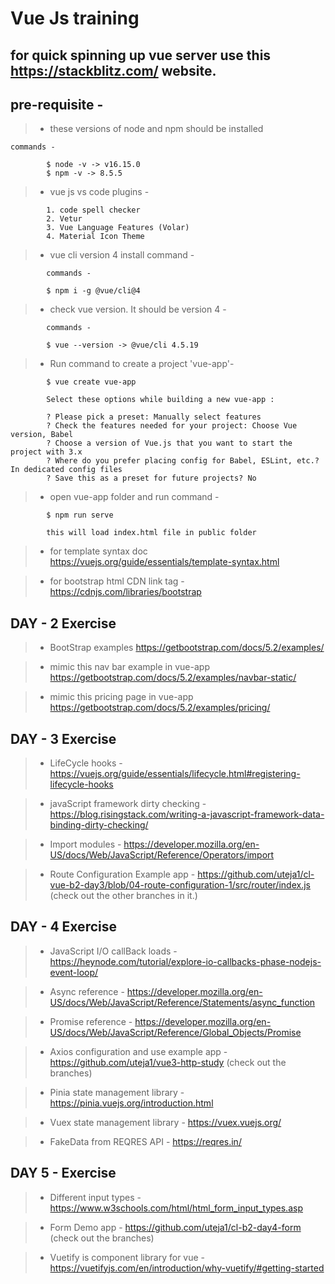 # Vue Js training

## for quick spinning up vue server use this https://stackblitz.com/ website.

## pre-requisite -

> - these versions of node and npm should be installed

```
commands -

		$ node -v -> v16.15.0
		$ npm -v -> 8.5.5
```

> - vue js vs code plugins -

```
		1. code spell checker
		2. Vetur
		3. Vue Language Features (Volar)
		4. Material Icon Theme

```

> - vue cli version 4 install command -

```
		commands -

		$ npm i -g @vue/cli@4
```

> - check vue version. It should be version 4 -

```
		commands -

		$ vue --version -> @vue/cli 4.5.19
```

> - Run command to create a project 'vue-app'-

```
    	$ vue create vue-app
```

```
		Select these options while building a new vue-app :

		? Please pick a preset: Manually select features
		? Check the features needed for your project: Choose Vue version, Babel
		? Choose a version of Vue.js that you want to start the project with 3.x
		? Where do you prefer placing config for Babel, ESLint, etc.? In dedicated config files
		? Save this as a preset for future projects? No

```

> - open vue-app folder and run command -

```
		$ npm run serve

		this will load index.html file in public folder
```

> - for template syntax doc https://vuejs.org/guide/essentials/template-syntax.html

> - for bootstrap html CDN link tag - https://cdnjs.com/libraries/bootstrap

## DAY - 2 Exercise

> - BootStrap examples https://getbootstrap.com/docs/5.2/examples/

> - mimic this nav bar example in vue-app https://getbootstrap.com/docs/5.2/examples/navbar-static/

> - mimic this pricing page in vue-app https://getbootstrap.com/docs/5.2/examples/pricing/

## DAY - 3 Exercise

> - LifeCycle hooks - https://vuejs.org/guide/essentials/lifecycle.html#registering-lifecycle-hooks

> - javaScript framework dirty checking - https://blog.risingstack.com/writing-a-javascript-framework-data-binding-dirty-checking/

> - Import modules - https://developer.mozilla.org/en-US/docs/Web/JavaScript/Reference/Operators/import

> - Route Configuration Example app - https://github.com/uteja1/cl-vue-b2-day3/blob/04-route-configuration-1/src/router/index.js (check out the other branches in it.)

## DAY - 4 Exercise

> - JavaScript I/O callBack loads - https://heynode.com/tutorial/explore-io-callbacks-phase-nodejs-event-loop/

> - Async reference - https://developer.mozilla.org/en-US/docs/Web/JavaScript/Reference/Statements/async_function

> - Promise reference - https://developer.mozilla.org/en-US/docs/Web/JavaScript/Reference/Global_Objects/Promise

> - Axios configuration and use example app - https://github.com/uteja1/vue3-http-study (check out the branches)

> - Pinia state management library - https://pinia.vuejs.org/introduction.html

> - Vuex state management library - https://vuex.vuejs.org/

> - FakeData from REQRES API - https://reqres.in/

## DAY 5 - Exercise

> - Different input types - https://www.w3schools.com/html/html_form_input_types.asp

> - Form Demo app - https://github.com/uteja1/cl-b2-day4-form (check out the branches)

> - Vuetify is component library for vue - https://vuetifyjs.com/en/introduction/why-vuetify/#getting-started
